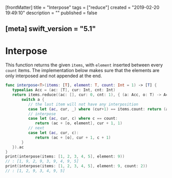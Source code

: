 [frontMatter]
title = "Interpose"
tags = ["reduce"]
created = "2019-02-20 19:49:10"
description = ""
published = false

[meta]
swift_version = "5.1"
---

# Interpose

This function returns the given `items`, with `element` inserted between
every `count` items. The implementation below makes sure that the
elements are only interposed and not appended at the end.

``` Swift
func interpose<T>(items: [T], element: T, count: Int = 1) -> [T] {
   typealias Acc = (ac: [T], cur: Int, cnt: Int)
   return items.reduce((ac: [], cur: 0, cnt: 1), { (a: Acc, o: T) -> Acc in 
       switch a {
          // the last item will not have any interposition
          case let (ac, cur, _) where (cur+1) == items.count: return (ac + [o], 0, 0)
          // interpose
          case let (ac, cur, c) where c == count:
             return (ac + [o, element], cur + 1, 1)
          // next
          case let (ac, cur, c):
             return (ac + [o], cur + 1, c + 1)
       }
   }).ac
}
print(interpose(items: [1, 2, 3, 4, 5], element: 9))
// : [1, 9, 2, 9, 3, 9, 4, 9, 5]
print(interpose(items: [1, 2, 3, 4, 5], element: 9, count: 2))
// : [1, 2, 9, 3, 4, 9, 5]
```
